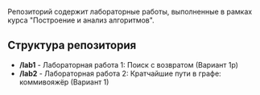 Репозиторий содержит лабораторные работы, выполненные в рамках курса "Построение и анализ алгоритмов".

## Структура репозитория

-   **/lab1** - Лабораторная работа 1: Поиск с возвратом (Вариант 1р)
-   **/lab2** - Лабораторная работа 2: Кратчайшие пути в графе: коммивояжёр (Вариант 1)
